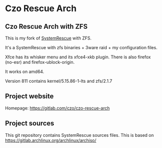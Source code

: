 # Czo Rescue Arch

## Czo Rescue Arch with ZFS

This is my fork of [SystemRescue](https://www.system-rescue.org/) with ZFS.

It's a SystemRescue with zfs binaries + 3ware raid +
my configuration files.

Xfce has its whisker menu and its xfce4-xkb plugin. There
is also firefox (no-esr) and firefox-ublock-origin.

It works on amd64.

Version 811 contains kernel/5.15.86-1-lts and zfs/2.1.7

## Project website
Homepage: https://gitlab.com/czo/czo-rescue-arch

## Project sources
This git repository contains SystemRescue sources files. This is based on
https://gitlab.archlinux.org/archlinux/archiso/


